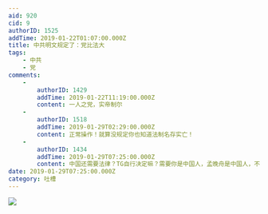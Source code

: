 ```yaml
---
aid: 920
cid: 9
authorID: 1525
addTime: 2019-01-22T01:07:00.000Z
title: 中共明文规定了：党比法大
tags:
    - 中共
    - 党
comments:
    -
        authorID: 1429
        addTime: 2019-01-22T11:19:00.000Z
        content: 一人之党，实帝制尔
    -
        authorID: 1518
        addTime: 2019-01-29T02:29:00.000Z
        content: 正常操作！就算没规定你也知道法制名存实亡！
    -
        authorID: 1434
        addTime: 2019-01-29T07:25:00.000Z
        content: 中国还需要法律？TG自行决定嘛？需要你是中国人，孟晚舟是中国人，不需要你是，你就不是，还抓你。
date: 2019-01-29T07:25:00.000Z
category: 吐槽
---
```


![](https://s2.ax1x.com/2019/01/22/kFAvx1.jpg)
